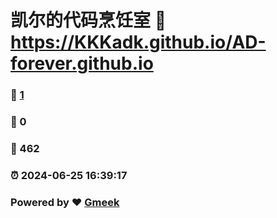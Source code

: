 # 凯尔的代码烹饪室 :link: https://KKKadk.github.io/AD-forever.github.io 
### :page_facing_up: [1](https://KKKadk.github.io/AD-forever.github.io/tag.html) 
### :speech_balloon: 0 
### :hibiscus: 462 
### :alarm_clock: 2024-06-25 16:39:17 
### Powered by :heart: [Gmeek](https://github.com/Meekdai/Gmeek)
